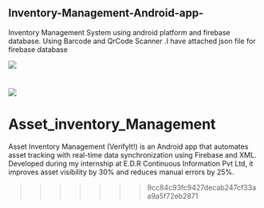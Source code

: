 ## Inventory-Management-Android-app-
Inventory Management System using android platform and firebase database. Using Barcode and QrCode Scanner
.I have attached json file for firebase database

![](Screenshot_1588806265.png)

![](Screenshot_1588806270.png)
=======
# Asset_inventory_Management
Asset Inventory Management (VerifyIt!) is an Android app that automates asset tracking with real-time data synchronization using Firebase and XML. Developed during my internship at E.D.R Continuous Information Pvt Ltd, it improves asset visibility by 30% and reduces manual errors by 25%. 
>>>>>>> 9cc84c93fc9427decab247cf33aa9a5f72eb2871

